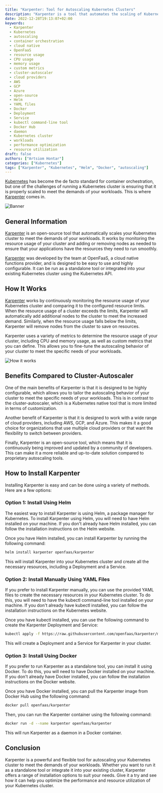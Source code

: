 ```yaml
---
title: "Karpenter: Tool for Autoscaling Kubernetes Clusters"
description: "Karpenter is a tool that automates the scaling of Kubernetes clusters to meet the demands of workloads."
date: 2022-12-28T19:13:07+02:00
keywords:
  - Karpenter
  - Kubernetes
  - autoscaling
  - container orchestration
  - cloud native
  - OpenFaaS
  - resource usage
  - CPU usage
  - memory usage
  - custom metrics
  - cluster-autoscaler
  - cloud providers
  - AWS
  - GCP
  - Azure
  - open-source
  - Helm
  - YAML files
  - Docker
  - Deployment
  - Service
  - kubectl command-line tool
  - Docker Hub
  - daemon
  - Kubernetes cluster
  - workloads
  - performance optimization
  - resource utilization
draft: false
authors: ["Artsiom Hontar"]
categories: ["Kubernetes"]
tags: ["Karpenter", "Kubernetes", "Helm", "Docker", "autoscaling"]
---
```


[Kubernetes](https://kubernetes.io/) has become the de facto standard for container orchestration, but one of the challenges of running a Kubernetes cluster is ensuring that it is properly scaled to meet the demands of your workloads. This is where [Karpenter](https://karpenter.sh/) comes in.

![Banner](/posts/kubernetes/banner.jpg)

## General Information
[Karpenter](https://karpenter.sh/) is an open-source tool that automatically scales your Kubernetes cluster to meet the demands of your workloads. It works by monitoring the resource usage of your cluster and adding or removing nodes as needed to ensure that your applications have the resources they need to run smoothly.

[Karpenter](https://karpenter.sh/) was developed by the team at OpenFaaS, a cloud native functions provider, and is designed to be easy to use and highly configurable. It can be run as a standalone tool or integrated into your existing Kubernetes cluster using the Kubernetes API.

## How It Works

[Karpenter](https://karpenter.sh/) works by continuously monitoring the resource usage of your Kubernetes cluster and comparing it to the configured resource limits. When the resource usage of a cluster exceeds the limits, Karpenter will automatically add additional nodes to the cluster to meet the increased demand. Similarly, when the resource usage falls below the limits, Karpenter will remove nodes from the cluster to save on resources.

Karpenter uses a variety of metrics to determine the resource usage of your cluster, including CPU and memory usage, as well as custom metrics that you can define. This allows you to fine-tune the autoscaling behavior of your cluster to meet the specific needs of your workloads.

![How it works](/posts/kubernetes/how-it-works.jpg)

## Benefits Compared to Cluster-Autoscaler
One of the main benefits of Karpenter is that it is designed to be highly configurable, which allows you to tailor the autoscaling behavior of your cluster to meet the specific needs of your workloads. This is in contrast to the cluster-autoscaler, which is a Kubernetes native tool that is more limited in terms of customization.

Another benefit of Karpenter is that it is designed to work with a wide range of cloud providers, including AWS, GCP, and Azure. This makes it a good choice for organizations that use multiple cloud providers or that want the flexibility to switch between providers.

Finally, Karpenter is an open-source tool, which means that it is continuously being improved and updated by a community of developers. This can make it a more reliable and up-to-date solution compared to proprietary autoscaling tools.

## How to Install Karpenter
Installing Karpenter is easy and can be done using a variety of methods. Here are a few options:

### Option 1: Install Using Helm
The easiest way to install Karpenter is using Helm, a package manager for Kubernetes. To install Karpenter using Helm, you will need to have Helm installed on your machine. If you don't already have Helm installed, you can follow the installation instructions on the Helm website.

Once you have Helm installed, you can install Karpenter by running the following command:

```bash
helm install karpenter openfaas/karpenter
```

This will install Karpenter into your Kubernetes cluster and create all the necessary resources, including a Deployment and a Service.

### Option 2: Install Manually Using YAML Files
If you prefer to install Karpenter manually, you can use the provided YAML files to create the necessary resources in your Kubernetes cluster. To do this, you will need to have the kubectl command-line tool installed on your machine. If you don't already have kubectl installed, you can follow the installation instructions on the Kubernetes website.

Once you have kubectl installed, you can use the following command to create the Karpenter Deployment and Service:

```bash
kubectl apply -f https://raw.githubusercontent.com/openfaas/karpenter/main/yaml/karpenter.yaml
```

This will create a Deployment and a Service for Karpenter in your cluster.

### Option 3: Install Using Docker
If you prefer to run Karpenter as a standalone tool, you can install it using Docker. To do this, you will need to have Docker installed on your machine. If you don't already have Docker installed, you can follow the installation instructions on the Docker website.

Once you have Docker installed, you can pull the Karpenter image from Docker Hub using the following command:

```bash
docker pull openfaas/karpenter
```
Then, you can run the Karpenter container using the following command:

```bash
docker run -d --name karpenter openfaas/karpenter
```

This will run Karpenter as a daemon in a Docker container.

## Conclusion
Karpenter is a powerful and flexible tool for autoscaling your Kubernetes cluster to meet the demands of your workloads. Whether you want to run it as a standalone tool or integrate it into your existing cluster, Karpenter offers a range of installation options to suit your needs. Give it a try and see how it can help you optimize the performance and resource utilization of your Kubernetes cluster.